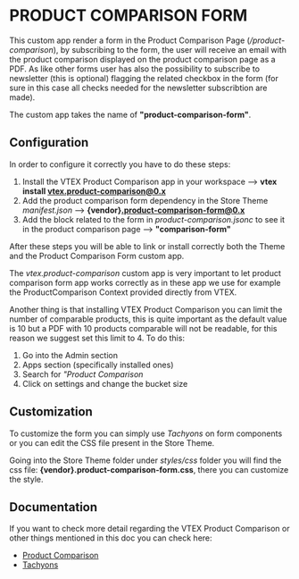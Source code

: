 # PRODUCT COMPARISON FORM

This custom app render a form in the Product Comparison Page (*/product-comparison*), by subscribing to the form, the user will receive an email with the product comparison displayed on the product comparison page as a PDF. As like other forms user has also the possibility to subscribe to newsletter (this is optional) flagging the related checkbox in the form (for sure in this case all checks needed for the newsletter subscribtion are made).

The custom app takes the name of **"product-comparison-form"**.

## Configuration 

In order to configure it correctly you have to do these steps:

  1. Install the VTEX Product Comparison app in your workspace --> **vtex install vtex.product-comparison@0.x**
  2. Add the product comparison form dependency in the Store Theme *manifest.json* --> **{vendor}.product-comparison-form@0.x**
  3. Add the block related to the form in *product-comparison.jsonc* to see it in the product comparison page --> **"comparison-form"**

After these steps you will be able to link or install correctly both the Theme and the Product Comparison Form custom app.

The *vtex.product-comparison* custom app is very important to let product comparison form app works correctly as in these app we use for example the ProductComparison Context provided directly from VTEX. 

Another thing is that installing VTEX Product Comparison you can limit the number of comparable products, this is quite important as the default value is 10 but a PDF with 10 products comparable will not be readable, for this reason we suggest set this limit to 4. To do this:
  1. Go into the Admin section
  2. Apps section (specifically installed ones)
  3. Search for *"Product Comparison* 
  4. Click on settings and change the bucket size

## Customization

To customize the form you can simply use *Tachyons* on form components or you can edit the CSS file present in the Store Theme.

Going into the Store Theme folder under *styles/css* folder you will find the css file: **{vendor}.product-comparison-form.css**, there you can customize the style.

## Documentation

If you want to check more detail regarding the VTEX Product Comparison or other things mentioned in this doc you can check here:
  - [Product Comparison](https://developers.vtex.com/vtex-developer-docs/docs/vtex-product-comparison)
  - [Tachyons](https://tachyons.io/docs/)

